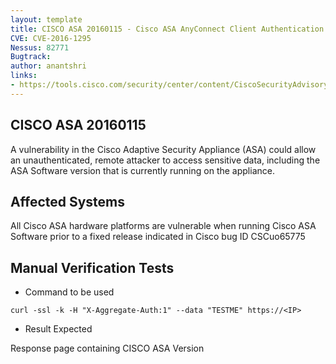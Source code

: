 ```yaml
---
layout: template
title: CISCO ASA 20160115 - Cisco ASA AnyConnect Client Authentication Attempt Handling Information Disclosure 
CVE: CVE-2016-1295
Nessus: 82771
Bugtrack: 
author: anantshri
links:
- https://tools.cisco.com/security/center/content/CiscoSecurityAdvisory/cisco-sa-20160115-asa
---
```


CISCO ASA 20160115
---------------------

A vulnerability in the Cisco Adaptive Security Appliance (ASA) could allow an unauthenticated, remote attacker to access sensitive data, including the ASA Software version that is currently running on the appliance.

Affected Systems
----------------

All Cisco ASA hardware platforms are vulnerable when running Cisco ASA Software prior to a fixed release indicated in Cisco bug ID CSCuo65775

Manual Verification Tests
-------------------------

* Command to be used

```
curl -ssl -k -H "X-Aggregate-Auth:1" --data "TESTME" https://<IP>
```

* Result Expected

Response page containing CISCO ASA Version
